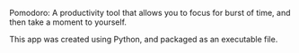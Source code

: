 Pomodoro: A productivity tool that allows you to focus for burst of time, and then take a moment to yourself.

This app was created using Python, and packaged as an executable file. 

